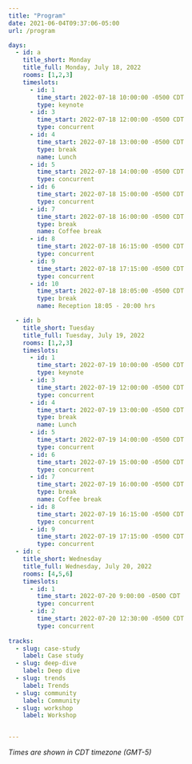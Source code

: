 ```yaml
---
title: "Program"
date: 2021-06-04T09:37:06-05:00
url: /program

days: 
  - id: a
    title_short: Monday
    title_full: Monday, July 18, 2022
    rooms: [1,2,3]
    timeslots: 
      - id: 1
        time_start: 2022-07-18 10:00:00 -0500 CDT
        type: keynote
      - id: 3
        time_start: 2022-07-18 12:00:00 -0500 CDT
        type: concurrent
      - id: 4
        time_start: 2022-07-18 13:00:00 -0500 CDT
        type: break
        name: Lunch
      - id: 5
        time_start: 2022-07-18 14:00:00 -0500 CDT
        type: concurrent
      - id: 6
        time_start: 2022-07-18 15:00:00 -0500 CDT
        type: concurrent
      - id: 7
        time_start: 2022-07-18 16:00:00 -0500 CDT
        type: break
        name: Coffee break
      - id: 8
        time_start: 2022-07-18 16:15:00 -0500 CDT
        type: concurrent
      - id: 9
        time_start: 2022-07-18 17:15:00 -0500 CDT
        type: concurrent
      - id: 10
        time_start: 2022-07-18 18:05:00 -0500 CDT
        type: break
        name: Reception 18:05 - 20:00 hrs 

  - id: b
    title_short: Tuesday
    title_full: Tuesday, July 19, 2022
    rooms: [1,2,3]
    timeslots: 
      - id: 1
        time_start: 2022-07-19 10:00:00 -0500 CDT
        type: keynote
      - id: 3
        time_start: 2022-07-19 12:00:00 -0500 CDT
        type: concurrent
      - id: 4
        time_start: 2022-07-19 13:00:00 -0500 CDT
        type: break
        name: Lunch
      - id: 5
        time_start: 2022-07-19 14:00:00 -0500 CDT
        type: concurrent
      - id: 6
        time_start: 2022-07-19 15:00:00 -0500 CDT
        type: concurrent
      - id: 7
        time_start: 2022-07-19 16:00:00 -0500 CDT
        type: break
        name: Coffee break
      - id: 8
        time_start: 2022-07-19 16:15:00 -0500 CDT
        type: concurrent
      - id: 9
        time_start: 2022-07-19 17:15:00 -0500 CDT
        type: concurrent
  - id: c
    title_short: Wednesday
    title_full: Wednesday, July 20, 2022
    rooms: [4,5,6]
    timeslots: 
      - id: 1
        time_start: 2022-07-20 9:00:00 -0500 CDT
        type: concurrent
      - id: 2
        time_start: 2022-07-20 12:30:00 -0500 CDT
        type: concurrent
  
tracks:
  - slug: case-study
    label: Case study
  - slug: deep-dive
    label: Deep dive
  - slug: trends
    label: Trends
  - slug: community
    label: Community  
  - slug: workshop
    label: Workshop  


---
```


*Times are shown in CDT timezone (GMT-5)*